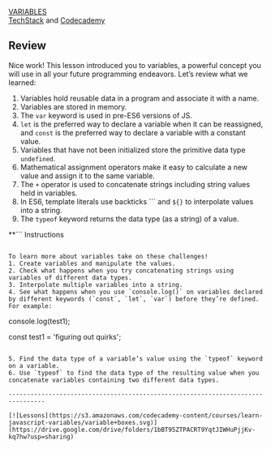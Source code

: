 [VARIABLES](https://drive.google.com/drive/folders/1bBT95ZTPACRT9YqtJIWHuPjjKv-kq7hw?usp=sharing)<br>
[TechStack](https://techstack.surge.sh) and [Codecademy](http://ssqt.co/mQfpbL0)

## Review

Nice work! This lesson introduced you to variables, a powerful concept you will use in all your future programming endeavors.
Let’s review what we learned:
1. Variables hold reusable data in a program and associate it with a name.
2. Variables are stored in memory.
3. The `var` keyword is used in pre-ES6 versions of JS.
4. `let` is the preferred way to declare a variable when it can be reassigned, and `const` is the preferred way to declare a variable with a constant value.
5. Variables that have not been initialized store the primitive data type `undefined`.
6. Mathematical assignment operators make it easy to calculate a new value and assign it to the same variable.
7. The `+` operator is used to concatenate strings including string values held in variables.
8. In ES6, template literals use backticks ``` and `${}` to interpolate values into a string.
9. The `typeof` keyword returns the data type (as a string) of a value.

**```
Instructions
```

To learn more about variables take on these challenges!
1. Create variables and manipulate the values.
2. Check what happens when you try concatenating strings using variables of different data types.
3. Interpolate multiple variables into a string.
4. See what happens when you use `console.log()` on variables declared by different keywords (`const`, `let`, `var`) before they’re defined. For example:

```
console.log(test1);

const test1 = 'figuring out quirks';
```

5. Find the data type of a variable’s value using the `typeof` keyword on a variable.
6. Use `typeof` to find the data type of the resulting value when you concatenate variables containing two different data types.

--------------------------------------------------------------------------------

[![Lessons](https://s3.amazonaws.com/codecademy-content/courses/learn-javascript-variables/variable+boxes.svg)](https://drive.google.com/drive/folders/1bBT95ZTPACRT9YqtJIWHuPjjKv-kq7hw?usp=sharing)
